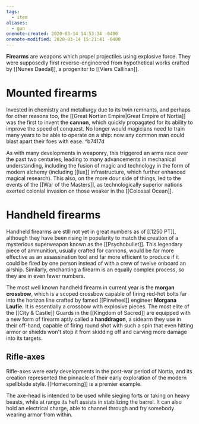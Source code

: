 ```yaml
---
tags:
  - item
aliases:
  - gun
onenote-created: 2020-03-14 14:53:34 -0400
onenote-modified: 2020-03-14 15:21:41 -0400
---
```

**Firearms** are weapons which propel projectiles using explosive force. They were supposedly first reverse-engineered from hypothetical works crafted by [[Nunes Daedal]], a progenitor to [[Viers Callinan]]. 

# Mounted firearms


Invested in chemistry and metallurgy due to its twin remnants, and perhaps for other reasons too, the [[Great Nortian Empire|Great Empire of Nortia]] was the first to invent the **cannon**, which quickly propagated for its ability to improve the speed of conquest. No longer would magicians need to train many years to be able to operate on a ship: now any common man could blast apart their foes with ease. ^b7417d

As with many developments in weaponry, this triggered an arms race over the past two centuries, leading to many advancements in mechanical understanding, including the fusion of magic and technology in the form of modern alchemy (including [[lux]] infrastructure, which further enhanced magical research). This also, on the more dour side of things, led to the events of the [[War of the Masters]], as technologically superior nations exerted colonial invasion on those weaker in the [[Colossal Ocean]].

# Handheld firearms
Handheld firearms are still not yet in great numbers as of [[1250 PT]], although they have been rising in popularity to match the creation of a mysterious superweapon known as the [[Psychobullet]]. This legendary piece of ammunition, usually crafted for cannons, would be far more effective as an assassination tool and far more efficient to produce if it could be fired by one person instead of with a crew of twelve onboard an airship. Similarly, enchanting a firearm is an equally complex process, so they are in even fewer numbers.

The most well known handheld firearm in current year is the **morgan crossbow**, which is a scoped crossbow capable of firing red-hot bolts far into the horizon line crafted by famed [[Pinwheel]] engineer **Morgana Laufie.** It is essentially a crossbow with explosive pieces. The most elite of the [[City & Castle]] Guards in the [[Kingdom of Sacred]] are equipped with a new form of firearm aptly called a **handdragon**, a sidearm they use in their off-hand, capable of firing round shot with such a spin that even hitting armor or shields won't stop it from skidding off and carving more damage into its targets.

## Rifle-axes
Rifle-axes were early developments in the post-war period of Nortia, and its creation represented the pinnacle of their early exploration of the modern spellblade style. [[Homecoming]] is a premier example. 

The axe-head is intended to be used while sieging forts or taking on heavy beasts, while at range its heft assists in stabilizing the barrel. It can also hold an electrical charge, able to channel through and fry somebody wearing armor from within.
